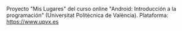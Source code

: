 Proyecto "Mis Lugares" del curso online "Android: Introducción a la programación" (Universitat Politècnica de València). Plataforma: https://www.upvx.es
